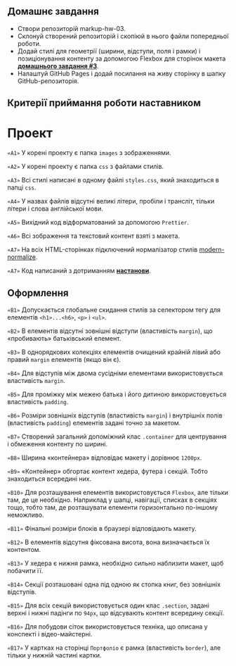 ## Домашнє завдання

- Створи репозиторій markup-hw-03.
- Склонуй створений репозиторій і скопіюй в нього файли попередньої роботи.
- Додай стилі для геометрії (ширини, відступи, поля і рамки) і позиціонування контенту за допомогою Flexbox для сторінок макета **[домашнього завдання #3](https://www.figma.com/file/3lQQ9l3yQYngZaAsfPkRSL/Web-Studio-(Version-2.1)-(Copy)?node-id=1%3A95)**.
- Налаштуй GitHub Pages і додай посилання на живу сторінку в шапку GitHub-репозиторія.

## Критерії приймання роботи наставником

# Проект

`«A1»` У корені проекту є папка `images` з зображеннями.

`«A2»` У корені проекту є папка `css` з файлами стилів.

`«A3»` Всі стилі написані в одному файлі `styles.css`, який знаходиться в папці `css`.

`«A4»` У назвах файлів відсутні великі літери, пробіли і трансліт, тільки літери і слова англійської мови.

`«A5»` Вихідний код відформатований за допомогою `Prettier`.

`«A6»` Всі зображення та текстовий контент взяті з макета.

`«A7»` На всіх HTML-сторінках підключений нормалізатор стилів [modern-normalize](https://github.com/sindresorhus/modern-normalize).

`«A7»` Код написаний з дотриманням **[настанови](https://codeguide.co/)**.

## Оформлення

`«B1»` Допускається глобальне скидання стилів за селектором тегу для елементів `<h1>...<h6>`, `<p>` і `<ul>`.

`«B2»` В елементів відсутні зовнішні відступи (властивість `margin`), що «пробивають» батьківський елемент.

`«B3»` В однорядкових колекціях елементів очищений крайній лівий або правий `margin` елементів (якщо він є).

`«B4»` Для відступів між двома сусідніми елементами використовується властивість `margin`.

`«B5»` Для проміжку між межею батька і його дитиною використовується властивість `padding`.

`«B6»` Розміри зовнішніх відступів (властивість `margin`) і внутрішніх полів (властивість `padding`) елементів задані точно за макетом.

`«B7»` Створений загальний допоміжний клас `.container` для центрування і обмеження контенту по ширині.

`«B8»` Ширина «контейнера» відповідає макету і дорівнює `1200px`.

`«B9»` «Контейнер» обгортає контент хедера, футера і секцій. Тобто знаходиться всередині них.

`«B10»` Для розташування елементів використовується `Flexbox`, але тільки там, де це необхідно. Наприклад у шапці, навігації, списках в секціях тощо, тобто там, де розташувати елементи горизонтально по-іншому неможливо.

`«B11»` Фінальні розміри блоків в браузері відповідають макету.

`«B12»` В елементів відсутня фіксована висота, вона визначається їх контентом.

`«B13»` У хедера є нижня рамка, необхідно сильно наблизити макет, щоб побачити її.

`«B14»` Секції розташовані одна під одною як стопка книг, без зовнішніх відступів.

`«B15»` Для всіх секцій використовується один клас `.section`, задані верхні і нижні падінги по `94px`, що відсувають контент всередину секції.

`«B16»` Для побудови сіток використовується техніка, що описана у конспекті і відео-майстерні.

`«B17»` У картках на сторінці `Портфоліо` є рамка (властивість `border`), але тільки у нижній частині картки.
